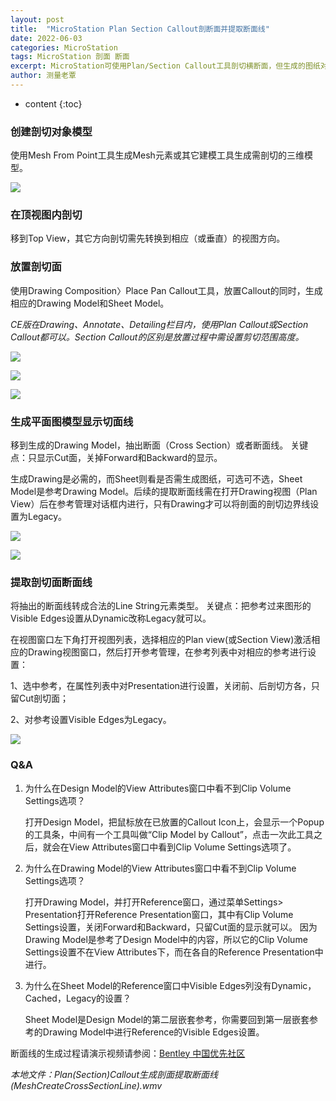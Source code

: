 ```yaml
---
layout: post
title:  "MicroStation Plan Section Callout剖断面并提取断面线"
date: 2022-06-03
categories: MicroStation
tags: MicroStation 剖面 断面
excerpt: MicroStation可使用Plan/Section Callout工具剖切横断面，但生成的图纸对象是与原模型动态关联的，不能直接作为断面线使用，为了进一步处理模断面用于面积、方量计算，需要将剖切面的断面线对象提取出来，本文详细说明了提取断面线的过程。
author: 测量老覃
---
```

* content
{:toc}

### 创建剖切对象模型 

使用Mesh From Point工具生成Mesh元素或其它建模工具生成需剖切的三维模型。

![](/img/2022/2022-09-04-14-57-16.png)

### 在顶视图内剖切

移到Top View，其它方向剖切需先转换到相应（或垂直）的视图方向。

### 放置剖切面 

使用Drawing Composition〉Place Pan Callout工具，放置Callout的同时，生成相应的Drawing Model和Sheet Model。

_CE版在Drawing、Annotate、Detailing栏目内，使用Plan Callout或Section Callout都可以。Section Callout的区别是放置过程中需设置剪切范围高度。_

![](/img/2022/2022-09-04-14-57-25.png)

![](/img/2022/2022-09-04-15-30-58.png)

![](/img/2022/2022-09-04-15-33-35.png)

### 生成平面图模型显示切面线

移到生成的Drawing Model，抽出断面（Cross Section）或者断面线。 关键点：只显示Cut面，关掉Forward和Backward的显示。

生成Drawing是必需的，而Sheet则看是否需生成图纸，可选可不选，Sheet Model是参考Drawing Model。后续的提取断面线需在打开Drawing视图（Plan View）后在参考管理对话框内进行，只有Drawing才可以将剖面的剖切边界线设置为Legacy。

![](/img/2022/2022-09-04-14-57-47.png)

![](/img/2022/2022-09-04-14-58-05.png)

### 提取剖切面断面线

将抽出的断面线转成合法的Line String元素类型。 关键点：把参考过来图形的Visible Edges设置从Dynamic改称Legacy就可以。

在视图窗口左下角打开视图列表，选择相应的Plan view(或Section View)激活相应的Drawing视图窗口，然后打开参考管理，在参考列表中对相应的参考进行设置：

1、选中参考，在属性列表中对Presentation进行设置，关闭前、后剖切方各，只留Cut剖切面；

2、对参考设置Visible Edges为Legacy。

![](/img/2022/2022-09-04-14-59-59.png)

### Q&A 
   1. 为什么在Design Model的View Attributes窗口中看不到Clip Volume Settings选项？
        
        打开Design Model，把鼠标放在已放置的Callout Icon上，会显示一个Popup的工具条，中间有一个工具叫做“Clip Model by Callout”，点击一次此工具之后，就会在View Attributes窗口中看到Clip Volume Settings选项了。
        
   2. 为什么在Drawing Model的View Attributes窗口中看不到Clip Volume Settings选项？ 
        
        打开Drawing Model，并打开Reference窗口，通过菜单Settings> Presentation打开Reference Presentation窗口，其中有Clip Volume Settings设置，关闭Forward和Backward，只留Cut面的显示就可以。 因为Drawing Model是参考了Design Model中的内容，所以它的Clip Volume Settings设置不在View Attributes下，而在各自的Reference Presentation中进行。

   3. 为什么在Sheet Model的Reference窗口中Visible Edges列没有Dynamic，Cached，Legacy的设置？ 
        
        Sheet Model是Design Model的第二层嵌套参考，你需要回到第一层嵌套参考的Drawing Model中进行Reference的Visible Edges设置。

断面线的生成过程请演示视频请参阅：[Bentley 中国优先社区](http://communities.bentley.com/communities/other_communities/chinafirst/m/bentley__-_gallery/270437)

_本地文件：Plan(Section)Callout生成剖面提取断面线(MeshCreateCrossSectionLine).wmv_


